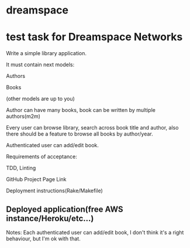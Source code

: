 # dreamspace
test task for Dreamspace Networks
=================================

Write a simple library application.

It must contain next models:

Authors

Books

(other models are up to you)

 

Author can have many books, book can be written by multiple authors(m2m)

Every user can browse library, search across book title and author, also there should be a feature to browse all books by author/year.

Authenticated user can add/edit book.

 

Requirements of acceptance:

TDD, Linting

GitHub Project Page Link

Deployment instructions(Rake/Makefile)

Deployed application(free AWS instance/Heroku/etc…)
---------------------------------------------------

Notes:
Each authenticated user can add/edit book, I don't think it's a right behaviour, but I'm ok with that.
